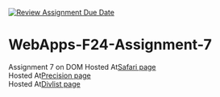 [![Review Assignment Due Date](https://classroom.github.com/assets/deadline-readme-button-22041afd0340ce965d47ae6ef1cefeee28c7c493a6346c4f15d667ab976d596c.svg)](https://classroom.github.com/a/NPDM3uFp)
# WebApps-F24-Assignment-7
Assignment 7 on DOM
Hosted At[Safari page](https://44-563-webapps-f24.github.io/44563-webapps-f24-assignment7-0-lalit/safari.html)  
Hosted At[Precision page](https://44-563-webapps-f24.github.io/44563-webapps-f24-assignment7-0-lalit/precision.html)   
Hosted At[Divlist page](https://44-563-webapps-f24.github.io/44563-webapps-f24-assignment7-0-lalit/divlist.html)   
